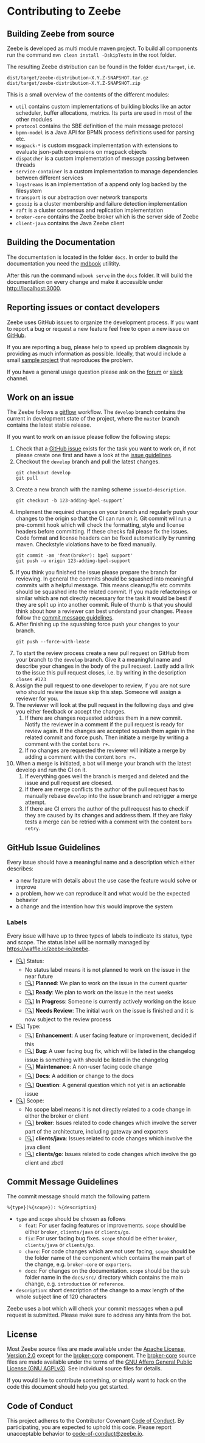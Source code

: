 # Contributing to Zeebe

## Building Zeebe from source

Zeebe is developed as multi module maven project. To build all components
run the command `mvn clean install -DskipTests` in the root folder.

The resulting Zeebe distribution can be found in the folder `dist/target`, i.e.
```
dist/target/zeebe-distribution-X.Y.Z-SNAPSHOT.tar.gz
dist/target/zeebe-distribution-X.Y.Z-SNAPSHOT.zip
```

This is a small overview of the contents of the different modules:
- `util` contains custom implementations of building blocks like an actor scheduler, buffer allocations, metrics. Its parts are used in most of the other modules
- `protocol` contains the SBE definition of the main message protocol
- `bpmn-model` is a Java API for BPMN process definitions used for parsing etc.
- `msgpack-*` is custom msgpack implementation with extensions to evaluate json-path expressions on msgpack objects
- `dispatcher` is a custom implementation of message passing between threads
- `service-container` is a custom implementation to manage dependencies between different services
- `logstreams` is an implementation of a append only log backed by the filesystem
- `transport` is our abstraction over network transports
- `gossip` is a cluster membership and failure detection implementation
- `raft` is a cluster consensus and replication implementation
- `broker-core` contains the Zeebe broker which is the server side of Zeebe
- `client-java` contains the Java Zeebe client

## Building the Documentation

The documentation is located in the folder `docs`. In order to build the
documentation you need the [mdbook](https://github.com/rust-lang-nursery/mdBook/releases) utilitity.

After this run the command `mdbook serve` in the `docs` folder. It will build
the documentation on every change and make it accessible under [http://localhost:3000](http://localhost:3000).

## Reporting issues or contact developers

Zeebe uses GitHub issues to organize the development process. If you want to
report a bug or request a new feature feel free to open a new issue on
[GitHub][issues].

If you are reporting a bug, please help to speed up problem diagnosis by
providing as much information as possible. Ideally, that would include a small
[sample project][sample] that reproduces the problem.

If you have a general usage question please ask on the [forum][] or [slack][] channel.

## Work on an issue

The Zeebe follows a
[gitflow](https://nvie.com/posts/a-successful-git-branching-model/) workflow.
The `develop` branch contains the current in development state of the project,
where the `master` branch contains the latest stable release.

If you want to work on an issue please follow the following steps:

1. Check that a [GitHub issue][issues] exists for the task you want to work on,
   if not please create one first and have a look at the [issue
   guidelines](#github-issue-guidelines).
1. Checkout the `develop` branch and pull the latest changes.
   ```
   git checkout develop
   git pull
   ```
1. Create a new branch with the naming scheme `issueId-description`.
   ```
   git checkout -b 123-adding-bpel-support`
   ```
1. Implement the required changes on your branch and regularly push your
   changes to the origin so that the CI can run on it. Git commit will run a
   pre-commit hook which will check the formatting, style and license headers
   before committing. If these checks fail please fix the issues. Code format
   and license headers can be fixed automatically by running maven. Checkstyle
   violations have to be fixed manually.
   ```
   git commit -am 'feat(broker): bpel support'
   git push -u origin 123-adding-bpel-support
   ```
1. If you think you finished the issue please prepare the branch for reviewing.
   In general the commits should be squashed into meaningful commits with a
   helpful message. This means cleanup/fix etc commits should be squashed into
   the related commit. If you made refactorings or similar which are not
   directly necessary for the task it would be best if they are split up into
   another commit. Rule of thumb is that you should think about how a reviewer
   can best understand your changes. Please follow the [commit message
   guidelines](#commit-message-guidelines).
1. After finishing up the squashing force push your changes to your branch.
   ```
   git push --force-with-lease
   ```
1. To start the review process create a new pull request on GitHub from your
   branch to the `develop` branch. Give it a meaningful name and describe
   your changes in the body of the pull request. Lastly add a link to the issue
   this pull request closes, i.e. by writing in the description `closes #123`
1. Assign the pull request to one developer to review, if you are not sure who
   should review the issue skip this step. Someone will assign a reviewer for
   you.
1. The reviewer will look at the pull request in the following days and give
   you either feedback or accept the changes.
    1. If there are changes requested address them in a new commit. Notify the
       reviewer in a comment if the pull request is ready for review again. If
       the changes are accepted squash them again in the related commit and force push.
       Then initiate a merge by writing a comment with the contet `bors r+`.
    1. If no changes are requested the reviewer will initiate a merge by adding a
       comment with the content `bors r+`.
1. When a merge is initiated, a bot will merge your branch with the latest
   develop and run the CI on it.
    1. If everything goes well the branch is merged and deleted and the issue
       and pull request are cloesed.
    2. If there are merge conflicts the author of the pull request has to
       manually rebase `develop` into the issue branch and retrigger a merge
       attempt.
    3. If there are CI errors the author of the pull request has to check if
       they are caused by its changes and address them. If they are flaky tests
       a merge can be retried with a comment with the content `bors retry`.

## GitHub Issue Guidelines

Every issue should have a meaningful name and a description which either
describes:
- a new feature with details about the use case the feature would solve or
  improve
- a problem, how we can reproduce it and what would be the expected behavior
- a change and the intention how this would improve the system

### Labels

Every issue will have up to three types of labels to indicate its status, type
  and scope. The status label will be normally managed by https://waffle.io/zeebe-io/zeebe.

- [[:mag:]][status] Status:
  - No status label means it is not planned to work on the issue in the
    near future
  - [[:mag:]][planned] **Planned**: We plan to work on the issue in the current quarter
  - [[:mag:]][ready] **Ready**: We plan to work on the issue in the next weeks
  - [[:mag:]][in progress] **In Progress**: Someone is currently actively working on the issue
  - [[:mag:]][needs review] **Needs Review**: The initial work on the issue is finished and it is now
    subject to the review process
- [[:mag:]][type] Type:
  - [[:mag:]][enhancement] **Enhancement**: A user facing feature or improvement, decided if this
  - [[:mag:]][bug] **Bug**: A user facing bug fix, which will be listed in the changelog
    issue is something with should be listed in the changelog
  - [[:mag:]][maintenance] **Maintenance**: A non-user facing code change
  - [[:mag:]][docs] **Docs**: A addition or change to the docs
  - [[:mag:]][question] **Question**: A general question which not yet is an actionable issue
- [[:mag:]][scope] Scope:
  - No scope label means it is not directly related to a code change in either
    the broker or client
  - [[:mag:]][broker] **broker**: Issues related to code changes which involve the server part
    of the architecture, including gateway and exporters
  - [[:mag:]][clients/java] **clients/java**: Issues related to code changes which involve the java
    client
  - [[:mag:]][clients/go] **clients/go**: Issues related to code changes which involve the go
    client and zbctl

## Commit Message Guidelines

The commit message should match the following pattern
```
%{type}(%{scope}): %{description}
```

- `type` and `scope` should be chosen as follows
    - `feat`: For user facing features or improvements. `scope` should be either
      `broker`, `clients/java` or `clients/go`.
    - `fix`: For user facing bug fixes. `scope` should be either
      `broker`, `clients/java` or `clients/go`.
    - `chore`: For code changes which are not user facing, `scope` should be
      the folder name of the component which contains the main part of the
      change, e.g. `broker-core` or `exporters`.
    - `docs`:  For changes on the documentation. `scope` should be the sub folder
      name in the `docs/src/` directory which contains the main change, e.g.
      `introduction` or `reference`.
- `description`: short description of the change to a max length of the whole
  subject line of 120 characters

Zeebe uses a bot which will check your commit messages when a pull request is
submitted. Please make sure to address any hints from the bot.

## License

Most Zeebe source files are made available under the [Apache License, Version
2.0](/APACHE-2.0) except for the [broker-core](/broker-core) component. The
[broker-core](/broker-core) source files are made available under the terms of
the [GNU Affero General Public License (GNU AGPLv3)](/GNU-AGPL-3.0). See
individual source files for details.

If you would like to contribute something, or simply want to hack on the code
this document should help you get started.

## Code of Conduct

This project adheres to the Contributor Covenant [Code of
Conduct](/CODE_OF_CONDUCT.md). By participating, you are expected to uphold
this code. Please report unacceptable behavior to
code-of-conduct@zeebe.io.

[issues]: https://github.com/zeebe-io/zeebe/issues
[forum]: https://forum.zeebe.io/
[slack]: https://zeebe-slackin.herokuapp.com/
[sample]: https://github.com/zeebe-io/zeebe-test-template-java

[status]: https://github.com/zeebe-io/zeebe/labels?q=Type
[planned]: https://github.com/zeebe-io/zeebe/labels/Type%3A%20Enhancement
[ready]: https://github.com/zeebe-io/zeebe/labels/Type%3A%20Maintenance
[in progress]: https://github.com/zeebe-io/zeebe/labels/Type%3A%20Bug
[needs review]: https://github.com/zeebe-io/zeebe/labels/Type%3A%20Docs

[type]: https://github.com/zeebe-io/zeebe/labels?q=Type
[enhancement]: https://github.com/zeebe-io/zeebe/labels/Type%3A%20Enhancement
[maintenance]: https://github.com/zeebe-io/zeebe/labels/Type%3A%20Maintenance
[bug]: https://github.com/zeebe-io/zeebe/labels/Type%3A%20Bug
[docs]: https://github.com/zeebe-io/zeebe/labels/Type%3A%20Docs
[question]: https://github.com/zeebe-io/zeebe/labels/Type%3A%20Question

[scope]: https://github.com/zeebe-io/zeebe/labels?q=Scope
[broker]: https://github.com/zeebe-io/zeebe/labels/Scope%3A%20broker
[clients/java]: https://github.com/zeebe-io/zeebe/labels/Scope%3A%20clients%2Fjava
[clients/go]: https://github.com/zeebe-io/zeebe/labels/Scope%3A%20clients%2Fgo
